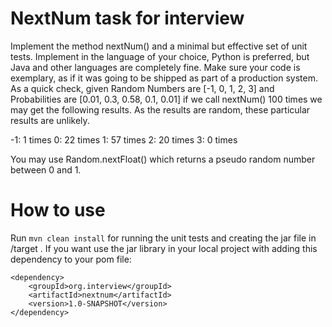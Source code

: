 # NextNum task for interview
Implement the method nextNum() and a minimal but effective set of unit tests. Implement in the language of your choice, Python is preferred, but Java and other languages are completely fine. Make sure your code is exemplary, as if it was going to be shipped as part of a production system.
As a quick check, given Random Numbers are [-1, 0, 1, 2, 3] and Probabilities are [0.01, 0.3, 0.58, 0.1, 0.01] if we call nextNum() 100 times we may get the following results. As the results are random, these particular results are unlikely.

-1: 1 times 
0: 22 times 
1: 57 times 
2: 20 times 
3: 0 times

You may use Random.nextFloat() which returns a pseudo random number between 0 and 1.

# How to use
Run ```mvn clean install``` for running the unit tests and creating the jar file in /target .
If you want use the jar library in your local project with adding this dependency to your pom file:

```
<dependency>
    <groupId>org.interview</groupId>
    <artifactId>nextnum</artifactId>
    <version>1.0-SNAPSHOT</version>
</dependency>
```